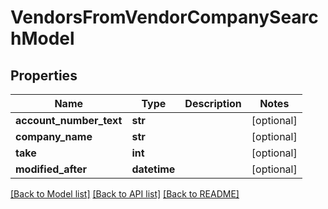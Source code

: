# VendorsFromVendorCompanySearchModel

## Properties
Name | Type | Description | Notes
------------ | ------------- | ------------- | -------------
**account_number_text** | **str** |  | [optional] 
**company_name** | **str** |  | [optional] 
**take** | **int** |  | [optional] 
**modified_after** | **datetime** |  | [optional] 

[[Back to Model list]](../README.md#documentation-for-models) [[Back to API list]](../README.md#documentation-for-api-endpoints) [[Back to README]](../README.md)


